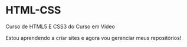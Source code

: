 # HTML-CSS
 Curso de HTML5 E CSS3 do Curso em Vídeo

Estou aprendendo a criar sites e agora vou gerenciar meus repositórios!
